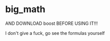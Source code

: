 # big_math
AND DOWNLOAD boost BEFORE USING IT!!!

I don't give a fuck, go see the formulas yourself

